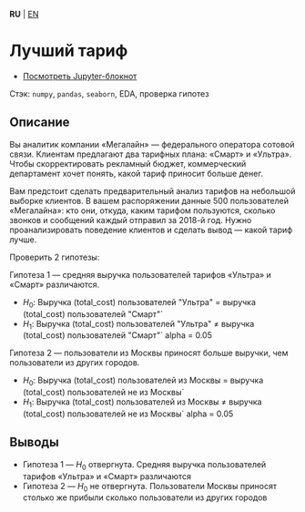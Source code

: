 **RU** | [EN](README.md)

# Лучший тариф

- [Посмотреть Jupyter-блокнот](best_tariff_ru.ipynb)

Стэк: `numpy`, `pandas`, `seaborn`, EDA, проверка гипотез

## Описание

Вы аналитик компании «Мегалайн» — федерального оператора сотовой связи. Клиентам предлагают два тарифных плана: «Смарт» и «Ультра». Чтобы скорректировать рекламный бюджет, коммерческий департамент хочет понять, какой тариф приносит больше денег.

Вам предстоит сделать предварительный анализ тарифов на небольшой выборке клиентов. В вашем распоряжении данные 500 пользователей «Мегалайна»: кто они, откуда, каким тарифом пользуются, сколько звонков и сообщений каждый отправил за 2018-й год. Нужно проанализировать поведение клиентов и сделать вывод — какой тариф лучше.

Проверить 2 гипотезы:

Гипотеза 1 — средняя выручка пользователей тарифов «Ультра» и «Смарт» различаются.  
- $H_0$: Выручка (total_cost) пользователей "Ультра" = выручка (total_cost) пользователей "Смарт"`
- $H_1$: Выручка (total_cost) пользователей "Ультра" ≠ выручка (total_cost) пользователей "Смарт"`
alpha = 0.05

Гипотеза 2 — пользователи из Москвы приносят больше выручки, чем пользователи из других городов.
- $H_0$: Выручка (total_cost) пользователей из Москвы = выручка (total_cost) пользователей не из Москвы`
- $H_1$: Выручка (total_cost) пользователей из Москвы ≠ выручка (total_cost) пользователей не из Москвы`
alpha = 0.05

## Выводы

- Гипотеза 1 — $H_0$ отвергнута. Средняя выручка пользователей тарифов «Ультра» и «Смарт» различаются
- Гипотеза 2 — $H_0$ не отвергнута. Пользователи Москвы приносят столько же прибыли сколько пользователи из других городов